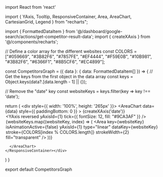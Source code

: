 import React from 'react'

import { YAxis, Tooltip, ResponsiveContainer, Area, AreaChart, CartesianGrid, Legend } from "recharts";

import { FormattedDataItem } from '@/dashboard/google-search/actions/get-competitor-result-data';
import { createXAxis } from '@/components/recharts';


// Define a color array for the different websites
const COLORS = ["#059669", "#3B82F6", "#7857FE", "#EF4444", "#F59E0B", "#10B981", "#3B82F6", "#6366F1", "#8B5CF6", "#EC4899"];

const CompetitorsGraph = ({ data }: { data: FormattedDataItem[] }) => {
  // Get the keys from the first object in the data array
  const keys = Object.keys(data?.[data.length - 1] || {});

  // Remove the "date" key
  const websiteKeys = keys.filter(key => key !== 'date');

  return (
    <div style={{ width: '100%', height: '265px' }}><ResponsiveContainer>
      <AreaChart data={data} style={{ paddingBottom: 0 }} >
        {createXAxis('date')}
        <Legend />
        <CartesianGrid stroke="#E5E7EB" horizontal={true} vertical={false} />
        <Tooltip />
        <YAxis
          reversed
          yAxisId={1}
          tick={{ fontSize: 12, fill: "#9CA3AF" }}
        />
        {websiteKeys.map((websiteKey, index) => (
          <Area
            key={websiteKey}
            isAnimationActive={false}
            yAxisId={1}
            type="linear"
            dataKey={websiteKey}
            stroke={COLORS[index % COLORS.length]}
            strokeWidth={2}
            fill="transparent"
          />
        ))}

      </AreaChart>
    </ResponsiveContainer></div>
  )
}

export default CompetitorsGraph